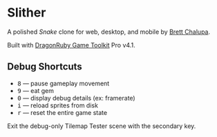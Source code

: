 # Slither

A polished _Snake_ clone for web, desktop, and mobile by [Brett Chalupa](https://www.brettchalupa.com).

Built with [DragonRuby Game Toolkit](https://dragonruby.org/toolkit/game) Pro v4.1.

## Debug Shortcuts

- <kbd>8</kbd> — pause gameplay movement
- <kbd>9</kbd> — eat gem
- <kbd>0</kbd> — display debug details (ex: framerate)
- <kbd>i</kbd> — reload sprites from disk
- <kbd>r</kbd> — reset the entire game state

Exit the debug-only Tilemap Tester scene with the secondary key.
